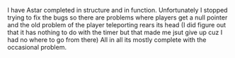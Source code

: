 I have Astar completed in structure and in function. Unfortunately I stopped trying to fix the bugs so there are problems where players get a null pointer and the old problem of the player teleporting rears its head (I did figure out that it has nothing to do with the timer but that made me jsut give up cuz I had no where to go from there) All in all its mostly complete with the occasional problem.
